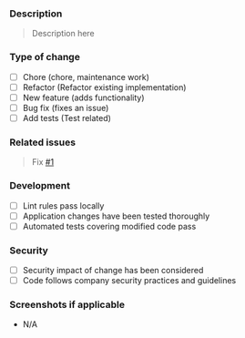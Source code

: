 ### Description

> Description here

### Type of change

- [ ] Chore (chore, maintenance work)
- [ ] Refactor (Refactor existing implementation)
- [ ] New feature (adds functionality)
- [ ] Bug fix (fixes an issue)
- [ ] Add tests (Test related)

### Related issues

> Fix [#1]()

### Development

- [ ] Lint rules pass locally
- [ ] Application changes have been tested thoroughly
- [ ] Automated tests covering modified code pass

### Security

- [ ] Security impact of change has been considered
- [ ] Code follows company security practices and guidelines

### Screenshots if applicable

- N/A

